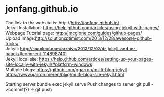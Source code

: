 # jonfang.github.io
The link to the website is: http://http://jonfang.github.io/ <br />
Jekyll Installation: https://help.github.com/articles/using-jekyll-with-pages/ <br />
Webpage Tutorial page: http://jmcglone.com/guides/github-pages/ <br />
Upload Image:http://solutionoptimist.com/2013/12/28/awesome-github-tricks/<br />
Jekyll: http://haacked.com/archive/2013/12/02/dr-jekyll-and-mr-haack/#comment-1148987401 <br />
Jekyll local site: https://help.github.com/articles/setting-up-your-pages-site-locally-with-jekyll/#platform-windows <br />
Multiple blogs: https://github.com/ggarron/multi-blog-jekyll <br />
https://www.garron.me/en/blog/multi-blog-site-jekyll.html <br />


Starting server
bundle exec jekyll serve
Push changes to server
git pull ->commit(?) -> git push
  

